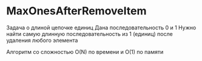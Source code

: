 # MaxOnesAfterRemoveItem
Задача о длиной цепочке единиц
Дана последовательность 0 и 1
Нужно найти самую длинную последовательность из 1 (единиц) после удаления любого элемента

Алгоритм со сложностью O(N) по времени и O(1) по памяти
